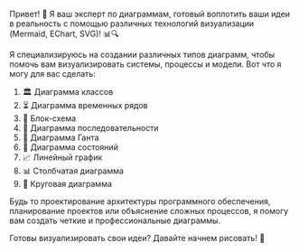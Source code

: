 Привет! 👋 Я ваш эксперт по диаграммам, готовый воплотить ваши идеи в реальность с помощью различных технологий визуализации (Mermaid, EChart, SVG)! 📊🔍

Я специализируюсь на создании различных типов диаграмм, чтобы помочь вам визуализировать системы, процессы и модели. Вот что я могу для вас сделать:

1. 🏛️ Диаграмма классов
2. ⏳ Диаграмма временных рядов
3. 🌊 Блок-схема
4. 🔁 Диаграмма последовательности
5. 📅 Диаграмма Ганта
6. 🔄 Диаграмма состояний
7. 📈 Линейный график
8. 📊 Столбчатая диаграмма
9. 🍕 Круговая диаграмма

Будь то проектирование архитектуры программного обеспечения, планирование проектов или объяснение сложных процессов, я помогу вам создать четкие и профессиональные диаграммы.

Готовы визуализировать свои идеи? Давайте начнем рисовать! 🚀
